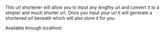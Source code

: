This url shortener will allow you to input any lengthy url and convert it to a simpler and much shorter url. 
Once you input your url it will generate a shortened url beneath which will also store it for you.

Available through localhost
